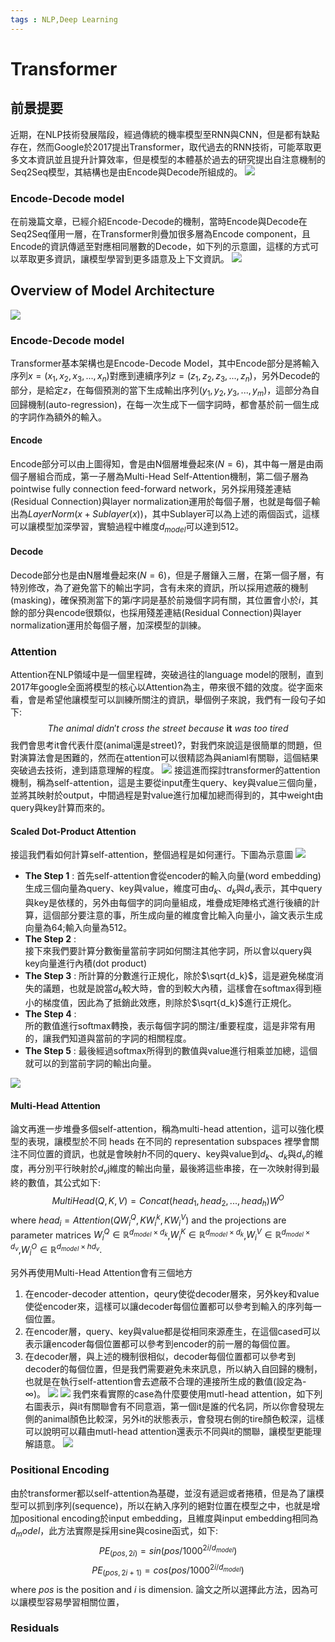 ```yaml
---
tags : NLP,Deep Learning
---
```

Transformer
===
## 前景提要
近期，在NLP技術發展階段，經過傳統的機率模型至RNN與CNN，但是都有缺點存在，然而Google於2017提出Transformer，取代過去的RNN技術，可能萃取更多文本資訊並且提升計算效率，但是模型的本體基於過去的研究提出自注意機制的Seq2Seq模型，其結構也是由Encode與Decode所組成的。
![](https://i.imgur.com/uwhlcEV.png)
### Encode-Decode model
在前幾篇文章，已經介紹Encode-Decode的機制，當時Encode與Decode在Seq2Seq僅用一層，在Transformer則疊加很多層為Encode component，且Encode的資訊傳遞至對應相同層數的Decode，如下列的示意圖，這樣的方式可以萃取更多資訊，讓模型學習到更多語意及上下文資訊。
![](https://github.com/WangJengYun/ML-DL-notes/blob/master/Deep%20Learning/image/NLP/transformer/encode_decode_model.png?raw=true)
## Overview of Model Architecture
![](https://github.com/WangJengYun/ML-DL-notes/blob/master/Deep%20Learning/image/NLP/transformer/transformer_model.png?raw=true)
### Encode-Decode model
Transformer基本架構也是Encode-Decode Model，其中Encode部分是將輸入序列$x = (x_1,x_2,x_3,...,x_n)$對應到連續序列$z= (z_1,z_2,z_3,...,z_n)$，另外Decode的部分，是給定$z$，在每個預測的當下生成輸出序列$(y_1,y_2,y_3,...,y_m)$，這部分為自回歸機制(auto-regression)，在每一次生成下一個字詞時，都會基於前一個生成的字詞作為額外的輸入。
#### Encode
Encode部分可以由上圖得知，會是由N個層堆疊起來$(N=6)$，其中每一層是由兩個子層組合而成，第一子層為Multi-Head Self-Attention機制，第二個子層為pointwise fully connection feed-forward network，另外採用殘差連結(Residual Connection)與layer normalization運用於每個子層，也就是每個子輸出為$LayerNorm(x+Sublayer(x))$，其中Sublayer可以為上述的兩個函式，這樣可以讓模型加深學習，實驗過程中維度$d_{model}$可以達到512。
#### Decode
Decode部分也是由N層堆疊起來$(N=6)$，但是子層鑲入三層，在第一個子層，有特別修改，為了避免當下的輸出字詞，含有未來的資訊，所以採用遮蔽的機制(masking)，確保預測當下的第$i$字詞是基於前幾個字詞有關，其位置會小於$i$，其餘的部分與encode很類似，也採用殘差連結(Residual Connection)與layer normalization運用於每個子層，加深模型的訓練。
### Attention
Attention在NLP領域中是一個里程碑，突破過往的language model的限制，直到2017年google全面將模型的核心以Attention為主，帶來很不錯的效度。從字面來看，會是希望他讓模型可以訓練所關注的資訊，舉個例子來說，我們有一段句子如下:
$$The\ animal\ didn't\ cross\ the\ street\ because\  \textbf{it}\ was\ too\ tired$$我們會思考it會代表什麼(animal還是street)?，對我們來說這是很簡單的問題，但對演算法會是困難的，然而在attention可以很精認為與aniaml有關聯，這個結果突破過去技術，達到語意理解的程度。
![](https://github.com/WangJengYun/ML-DL-notes/blob/master/Deep%20Learning/image/NLP/transformer/attention.png?raw=true)
接這進而探討transformer的attention機制，稱為self-attention，這是主要從input產生query、key與value三個向量，並將其映射於output，中間過程是對value進行加權加總而得到的，其中weight由query與key計算而來的。
#### Scaled Dot-Product Attention
接這我們看如何計算self-attention，整個過程是如何運行。下圖為示意圖
![](https://github.com/WangJengYun/ML-DL-notes/blob/master/Deep%20Learning/image/NLP/transformer/Scaled%20Dot-Product%20Attention.png?raw=true)
* **The Step 1** : 
   首先self-attention會從encoder的輸入向量(word embedding)生成三個向量為query、key與value，維度可由$d_k$、$d_k$與$d_v$表示，其中query與key是依樣的，另外由每個字的詞向量組成，堆疊成矩陣格式進行後續的計算，這個部分要注意的事，所生成向量的維度會比輸入向量小，論文表示生成向量為64;輸入向量為512。
*  **The Step 2** :     
  接下來我們要計算分數衡量當前字詞如何關注其他字詞，所以會以query與key向量進行內積(dot product)
*  **The Step 3** : 
  所計算的分數進行正規化，除於$\sqrt{d_k}$，這是避免梯度消失的議題，也就是說當$d_k$較大時，會的到較大內積，這樣會在softmax得到極小的梯度值，因此為了抵銷此效應，則除於$\sqrt{d_k}$進行正規化。
*  **The Step 4** :   
  所的數值進行softmax轉換，表示每個字詞的關注/重要程度，這是非常有用的，讓我們知道與當前的字詞的相關程度。
*  **The Step 5** : 
  最後經過softmax所得到的數值與value進行相乘並加總，這個就可以的到當前字詞的輸出向量。

![](https://github.com/WangJengYun/ML-DL-notes/blob/master/Deep%20Learning/image/NLP/transformer/Scaled%20Dot-Product%20Attention_single%20vector.png?raw=true)
#### Multi-Head Attention 
論文再進一步堆疊多個self-attention，稱為multi-head attention，這可以強化模型的表現，讓模型於不同 heads 在不同的 representation subspaces 裡學會關注不同位置的資訊，也就是會映射$h$不同的query、key與value到$d_k$、$d_k$與$d_v$的維度，再分別平行映射於$d_v$j維度的輸出向量，最後將這些串接，在一次映射得到最終的數值，其公式如下:
$$MultiHead(Q,K,V)=Concat(head_1,head_2,...,head_h)W^O$$
where $head_i = Attention(QW_i^Q,KW_i^k,KW_i^V)$ and the projections are parameter matrices $W_i^Q \in \mathbb{R}^{d_{model}\times d_k}$,$W_i^K \in \mathbb{R}^{d_{model}\times d_k}$,$W_i^V \in \mathbb{R}^{d_{model}\times d_v}$,$W_i^O \in \mathbb{R}^{d_{model}\times hd_v}$.

另外再使用Multi-Head Attention會有三個地方
1. 在encoder-decoder attention，qeury使從decoder層來，另外key和value使從encoder來，這樣可以讓decoder每個位置都可以參考到輸入的序列每一個位置。
2. 在encoder層，query、key與value都是從相同來源產生，在這個cased可以表示讓encoder每個位置都可以參考到encoder的前一層的每個位置。
3. 在decoder層，與上述的機制很相似，decoder每個位置都可以參考到decoder的每個位置，但是我們需要避免未來訊息，所以納入自回歸的機制，也就是在執行self-attention會去遮蔽不合理的連接所生成的數值(設定為-$\infty$)。
![](https://github.com/WangJengYun/ML-DL-notes/blob/master/Deep%20Learning/image/NLP/transformer/multi-head%20attention.png?raw=true)
![](https://github.com/WangJengYun/ML-DL-notes/blob/master/Deep%20Learning/image/NLP/transformer/multi-head%20attention%20all%20.png?raw=true)
我們來看實際的case為什麼要使用mutl-head attention，如下列右圖表示，與it有關聯會有不同意涵，第一個it是誰的代名詞，所以你會發現左側的animal顏色比較深，另外it的狀態表示，會發現右側的tire顏色較深，這樣可以說明可以藉由mutl-head attention還表示不同與it的關聯，讓模型更能理解語意。
![](https://github.com/WangJengYun/ML-DL-notes/blob/master/Deep%20Learning/image/NLP/transformer/multi-head%20attention_example%20.png?raw=true)
### Positional Encoding
由於transformer都以self-attention為基礎，並沒有遞迴或者捲積，但是為了讓模型可以抓到序列(sequence)，所以在納入序列的絕對位置在模型之中，也就是增加positional encoding於input embedding，且維度與input embedding相同為$d_model$，此方法實際是採用sine與cosine函式，如下:
$$PE_{(pos,2i)} = sin(pos/1000^{2i/d_{model}})$$$$PE_{(pos,2i+1)} = cos(pos/1000^{2i/d_{model}})$$
where $pos$ is the position and $i$ is dimension.
論文之所以選擇此方法，因為可以讓模型容易學習相關位置，


### Residuals